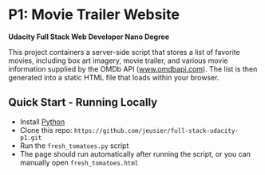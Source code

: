 # P1: Movie Trailer Website
**Udacity Full Stack Web Developer Nano Degree**

This project containers a server-side script that stores a list of favorite movies, including box art imagery, movie trailer, and various movie information supplied by the OMDb API (www.omdbapi.com). The list is then generated into a static HTML file that loads within your browser.

## Quick Start - Running Locally
* Install [Python](https://www.python.org/)
* Clone this repo: `https://github.com/jeusier/full-stack-udacity-p1.git`
* Run the `fresh_tomatoes.py` script
* The page should run automatically after running the script, or you can manually open `fresh_tomatoes.html`
